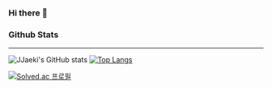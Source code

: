### Hi there 👋

<!--
**JJaeki/JJaeki** is a ✨ _special_ ✨ repository because its `README.md` (this file) appears on your GitHub profile.

Here are some ideas to get you started:

- 🔭 I’m currently working on ...
- 🌱 I’m currently learning ...
- 👯 I’m looking to collaborate on ...
- 🤔 I’m looking for help with ...
- 💬 Ask me about ...
- 📫 How to reach me: ...
- 😄 Pronouns: ...
- ⚡ Fun fact: ...

-->

### Github Stats
-------------------------------------------
![JJaeki's GitHub stats](https://github-readme-stats.vercel.app/api?username=JJaeki&show_icons=true&theme=transparent)
[![Top Langs](https://github-readme-stats.vercel.app/api/top-langs/?username=JJaeki&layout=compact)](https://github.com/delay-100/github-readme-stats)


[![Solved.ac
프로필](http://mazassumnida.wtf/api/v2/generate_badge?boj={wodud9515})](https://solved.ac/{wodud9515})

